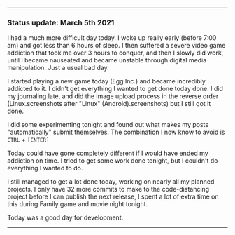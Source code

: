 ***

### Status update: March 5th 2021

I had a much more difficult day today. I woke up really early (before 7:00 am) and got less than 6 hours of sleep. I then suffered a severe video game addiction that took me over 3 hours to conquer, and then I slowly did work, until I became nauseated and became unstable through digital media manipulation. Just a usual bad day.

I started playing a new game today (Egg Inc.) and became incredibly addicted to it. I didn't get everything I wanted to get done today done. I did my journaling late, and did the image upload process in the reverse order (Linux.screenshots after "Linux" (Android).screenshots) but I still got it done.

I did some experimenting tonight and found out what makes my posts "automatically" submit themselves. The combination I now know to avoid is `CTRL` + `[ENTER]`

Today could have gone completely different if I would have ended my addiction on time. I tried to get some work done tonight, but I couldn't do everything I wanted to do.

I still managed to get a lot done today, working on nearly all my planned projects. I only have 32 more commits to make to the code-distancing project before I can publish the next release, I spent a lot of extra time on this during Family game and movie night tonight.

Today was a good day for development.

***
